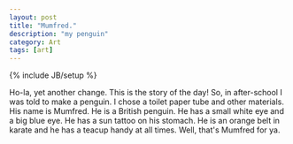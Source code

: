 ```yaml
---
layout: post
title: "Mumfred."
description: "my penguin"
category: Art
tags: [art]
---
```

{% include JB/setup %}

Ho-la, yet another change. This is the story of the day! So, in after-school I was told to make a penguin. I chose a toilet paper tube and other materials. His name is Mumfred. He is a British penguin. He has a small white eye and a big blue eye. He has a sun tattoo on his stomach. He is an orange belt in karate and he has a teacup handy at all times. Well, that's Mumfred for ya.
